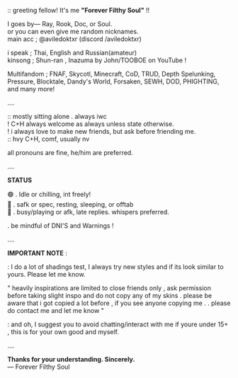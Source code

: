 :: greeting fellow! It's me **"Forever Filthy Soul"** !!


I goes by— Ray, Rook, Doc, or Soul.    
or you can even give me random nicknames.    
main acc ; @aviledoktxr (discord /aviledoktxr)      

i speak ; Thai, English and Russian(amateur)   
kinsong ; Shun-ran , Inazuma by John/TOOBOE on YouTube !    

Multifandom ; FNAF, Skycotl, Minecraft, CoD, TRUD, Depth Spelunking, Pressure, Blocktale, Dandy's World, Forsaken, SEWH, DOD, PHIGHTING, and many more!
      
      
....      
       
         
:: mostly sitting alone . always iwc    
! C+H always welcome as always unless state otherwise.    
! i always love to make new friends, but ask before friending me.         
:: hvy C+H, comf, usually nv       

all pronouns are fine, he/him are preferred.
        
       
....
     
     
**STATUS**     

🟢 . Idle or chilling, int freely!     
🌙 . safk or spec, resting, sleeping, or offtab      
🚫 . busy/playing or afk, late replies. whispers preferred.    
      
       
     
. be mindful of DNI'S and Warnings !      
      
      
....


**IMPORTANT NOTE** :     
      
      
: I do a lot of shadings test, I always try new styles and if its look similar to yours. Please let me know.
       
       
        
" heavily inspirations are limited to close friends only , ask permission before taking slight inspo and do not copy any of my skins . please be aware that i got copied a lot before , if you see anyone copying me . . please do contact me and let me know "
       
        
: and oh, I suggest you to avoid chatting/interact with me if youre under 15+ , this is for your own good and myself.    
        
        
....   
         
        
**Thanks for your understanding. Sincerely.**       
— Forever Filthy Soul      
